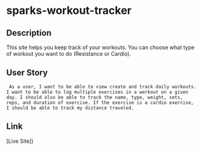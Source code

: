 # sparks-workout-tracker

## Description
This site helps you keep track of your workouts. You can choose what type of workout you want to do (Resistance or Cardio). 

## User Story
```
 As a user, I want to be able to view create and track daily workouts. I want to be able to log multiple exercises in a workout on a given day. I should also be able to track the name, type, weight, sets, reps, and duration of exercise. If the exercise is a cardio exercise, I should be able to track my distance traveled.
 ```

  ## Link

  [Live Site])